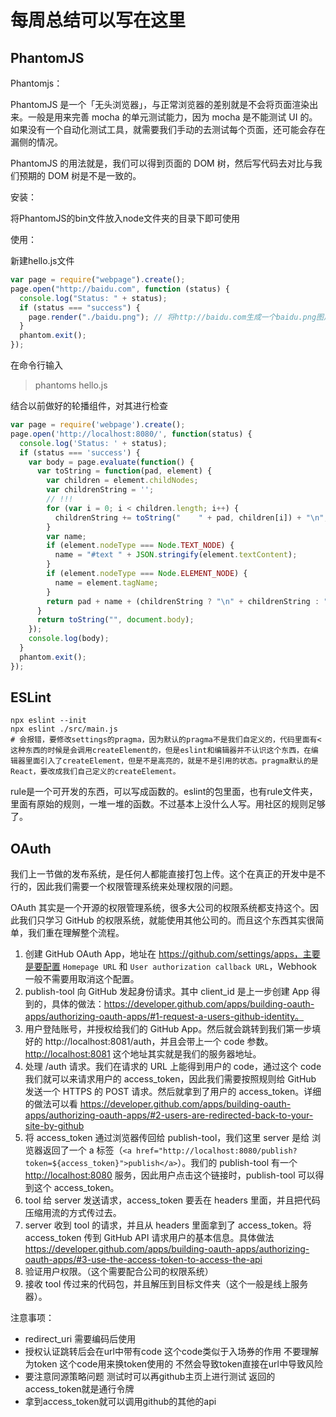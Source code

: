 # 每周总结可以写在这里
## PhantomJS 

Phantomjs：

PhantomJS 是一个「无头浏览器」，与正常浏览器的差别就是不会将页面渲染出来。一般是用来完善 mocha 的单元测试能力，因为 mocha 是不能测试 UI 的。如果没有一个自动化测试工具，就需要我们手动的去测试每个页面，还可能会存在漏侧的情况。

PhantomJS 的用法就是，我们可以得到页面的 DOM 树，然后写代码去对比与我们预期的 DOM 树是不是一致的。

安装：

将PhantomJS的bin文件放入node文件夹的目录下即可使用

使用：

新建hello.js文件

```javascript
var page = require("webpage").create();
page.open("http://baidu.com", function (status) {
  console.log("Status: " + status);
  if (status === "success") {
    page.render("./baidu.png"); // 将http://baidu.com生成一个baidu.png图片
  }
  phantom.exit();
});
```

在命令行输入

> phantoms hello.js

结合以前做好的轮播组件，对其进行检查

```javascript
var page = require('webpage').create();
page.open('http://localhost:8080/', function(status) {
  console.log('Status: ' + status);
  if (status === 'success') {
    var body = page.evaluate(function() {
      var toString = function(pad, element) {
        var children = element.childNodes;
        var childrenString = '';
        // !!!
        for (var i = 0; i < children.length; i++) {
          childrenString += toString("    " + pad, children[i]) + "\n";
        }
        var name;
        if (element.nodeType === Node.TEXT_NODE) {
          name = "#text " + JSON.stringify(element.textContent);
        }
        if (element.nodeType === Node.ELEMENT_NODE) {
          name = element.tagName;
        }
        return pad + name + (childrenString ? "\n" + childrenString : "");
      }
      return toString("", document.body);
    });
    console.log(body);
  }
  phantom.exit();
});
```



## ESLint 

```
npx eslint --init
npx eslint ./src/main.js
# 会报错，要修改settings的pragma，因为默认的pragma不是我们自定义的，代码里面有<这种东西的时候是会调用createElement的，但是eslint和编辑器并不认识这个东西，在编辑器里面引入了createElement，但是不是高亮的，就是不是引用的状态。pragma默认的是React，要改成我们自己定义的createElement。
```

rule是一个可开发的东西，可以写成函数的。eslint的包里面，也有rule文件夹，里面有原始的规则，一堆一堆的函数。不过基本上没什么人写。用社区的规则足够了。

## OAuth

我们上一节做的发布系统，是任何人都能直接打包上传。这个在真正的开发中是不行的，因此我们需要一个权限管理系统来处理权限的问题。

OAuth 其实是一个开源的权限管理系统，很多大公司的权限系统都支持这个。因此我们只学习 GitHub 的权限系统，就能使用其他公司的。而且这个东西其实很简单，我们重在理解整个流程。

1. 创建 GitHub OAuth App，地址在 https://github.com/settings/apps，主要是要配置 `Homepage URL` 和 `User authorization callback URL`，Webhook 一般不需要用取消这个配置。
2. publish-tool 向 GitHub 发起身份请求。其中 client_id 是上一步创建 App 得到的，具体的做法：https://developer.github.com/apps/building-oauth-apps/authorizing-oauth-apps/#1-request-a-users-github-identity。
3. 用户登陆账号，并授权给我们的 GitHub App。然后就会跳转到我们第一步填好的 http://localhost:8081/auth，并且会带上一个 code 参数。[http://localhost:8081](http://localhost:8081/) 这个地址其实就是我们的服务器地址。
4. 处理 /auth 请求。我们在请求的 URL 上能得到用户的 code，通过这个 code 我们就可以来请求用户的 access_token，因此我们需要按照规则给 GitHub 发送一个 HTTPS 的 POST 请求。然后就拿到了用户的 access_token。详细的做法可以看 https://developer.github.com/apps/building-oauth-apps/authorizing-oauth-apps/#2-users-are-redirected-back-to-your-site-by-github
5. 将 access_token 通过浏览器传回给 publish-tool，我们这里 server 是给 浏览器返回了一个 a 标签（`<a href="http://localhost:8080/publish?token=${access_token}">publish</a>`）。我们的 publish-tool 有一个 [http://localhost:8080](http://localhost:8080/) 服务，因此用户点击这个链接时，publish-tool 可以得到这个 access_token。
6. tool 给 server 发送请求，access_token 要丢在 headers 里面，并且把代码压缩用流的方式传过去。
7. server 收到 tool 的请求，并且从 headers 里面拿到了 access_token。将 access_token 传到 GitHub API 请求用户的基本信息。具体做法 https://developer.github.com/apps/building-oauth-apps/authorizing-oauth-apps/#3-use-the-access-token-to-access-the-api
8. 验证用户权限。（这个需要配合公司的权限系统）
9. 接收 tool 传过来的代码包，并且解压到目标文件夹（这个一般是线上服务器）。

注意事项：

- redirect_uri 需要编码后使用
- 授权认证跳转后会在url中带有code 这个code类似于入场券的作用 不要理解为token 这个code用来换token使用的 不然会导致token直接在url中导致风险
- 要注意同源策略问题 测试时可以再github主页上进行测试 返回的access_token就是通行令牌
- 拿到access_token就可以调用github的其他的api
